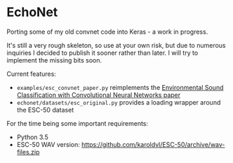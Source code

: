 # EchoNet

Porting some of my old convnet code into Keras - a work in progress.

It's still a very rough skeleton, so use at your own risk, but due to numerous inquiries I decided to publish it sooner rather than later. I will try to implement the missing bits soon.

Current features:
- `examples/esc_convnet_paper.py` reimplements the [Environmental Sound Classification with Convolutional Neural Networks paper](https://github.com/karoldvl/paper-2015-esc-convnet)
- `echonet/datasets/esc_original.py` provides a loading wrapper around the ESC-50 dataset

For the time being some important requirements:
- Python 3.5
- ESC-50 WAV version: https://github.com/karoldvl/ESC-50/archive/wav-files.zip
